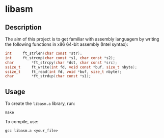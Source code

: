 # libasm

## Description
The aim of this project is to get familiar with assembly languagem by writing the following functions in x86 64-bit assembly (Intel syntax):
```c
int		ft_strlen(char const *str);
int		ft_strcmp(char const *s1, char const *s2);
char		*ft_strcpy(char *dst, char const *src);
ssize_t		ft_write(int fd, void const *buf, size_t nbyte);
ssize_t		ft_read(int fd, void *buf, size_t nbyte);
char		*ft_strdup(char const *s1);
```

## Usage
To create the `libasm.a` library, run:

`make`

To compile, use:

`gcc libasm.a <your_file>`
